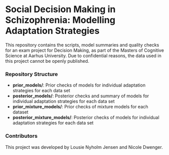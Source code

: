 # Social Decision Making in Schizophrenia: Modelling Adaptation Strategies

This repository contains the scripts, model summaries and quality checks for an exam project for Decision Making, as part of the Masters of Cognitive Science at Aarhus University. Due to confidential reasons, the data used in this project cannot be openly published. 

### Repository Structure

- **prior_models/**: Prior checks of models for individual adaptation strategies for each data set
- **posterior_models/**: Posterior checks and summary of models for individual adaptation strategies for each data set
- **prior_mixture_models/**: Prior checks of mixture models for each dataset
- **posterior_mixture_models/**: Posterior checks of models for individual adaptation strategies for each data set

### Contributors
This project was developed by Lousie Nyholm Jensen and Nicole Dwenger. 